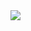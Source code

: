 <img align="center" src="https://github-readme-stats.vercel.app/api//?username=opmdev&theme=tokyonight&count_private=true" />
